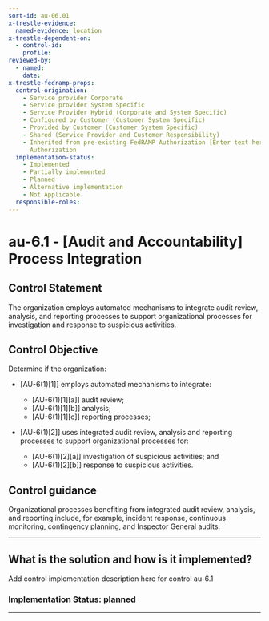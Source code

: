 ```yaml
---
sort-id: au-06.01
x-trestle-evidence:
  named-evidence: location
x-trestle-dependent-on:
  - control-id:
    profile:
reviewed-by:
  - named:
    date:
x-trestle-fedramp-props:
  control-origination:
    - Service provider Corporate
    - Service provider System Specific
    - Service Provider Hybrid (Corporate and System Specific)
    - Configured by Customer (Customer System Specific)
    - Provided by Customer (Customer System Specific)
    - Shared (Service Provider and Customer Responsibility)
    - Inherited from pre-existing FedRAMP Authorization [Enter text here], Date of
      Authorization
  implementation-status:
    - Implemented
    - Partially implemented
    - Planned
    - Alternative implementation
    - Not Applicable
  responsible-roles:
---
```


# au-6.1 - \[Audit and Accountability\] Process Integration

## Control Statement

The organization employs automated mechanisms to integrate audit review, analysis, and reporting processes to support organizational processes for investigation and response to suspicious activities.

## Control Objective

Determine if the organization:

- \[AU-6(1)[1]\] employs automated mechanisms to integrate:

  - \[AU-6(1)[1][a]\] audit review;
  - \[AU-6(1)[1][b]\] analysis;
  - \[AU-6(1)[1][c]\] reporting processes;

- \[AU-6(1)[2]\] uses integrated audit review, analysis and reporting processes to support organizational processes for:

  - \[AU-6(1)[2][a]\] investigation of suspicious activities; and
  - \[AU-6(1)[2][b]\] response to suspicious activities.

## Control guidance

Organizational processes benefiting from integrated audit review, analysis, and reporting include, for example, incident response, continuous monitoring, contingency planning, and Inspector General audits.

______________________________________________________________________

## What is the solution and how is it implemented?

Add control implementation description here for control au-6.1

### Implementation Status: planned

______________________________________________________________________
